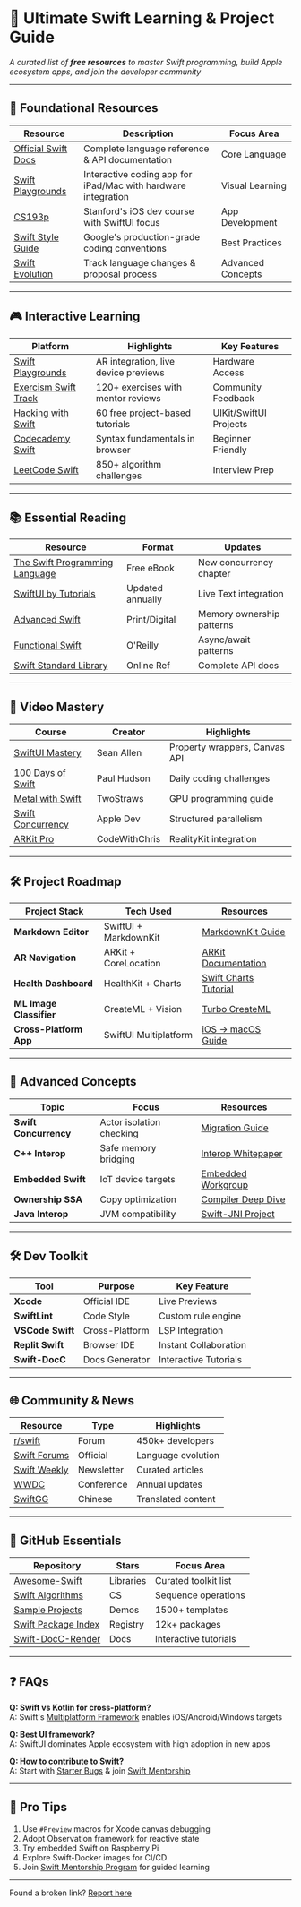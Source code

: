 # 🚀 Ultimate Swift Learning & Project Guide

_A curated list of **free resources** to master Swift programming, build Apple ecosystem apps, and join the developer community_

---

## 🌟 **Foundational Resources**
| Resource | Description | Focus Area | 
|----------|-------------|------------|
| [Official Swift Docs](https://www.swift.org/documentation/) | Complete language reference & API documentation  | Core Language |
| [Swift Playgrounds](https://www.apple.com/swift/playgrounds/) | Interactive coding app for iPad/Mac with hardware integration  | Visual Learning |
| [CS193p](https://cs193p.sites.stanford.edu/) | Stanford's iOS dev course with SwiftUI focus  | App Development |
| [Swift Style Guide](https://google.github.io/swift/) | Google's production-grade coding conventions | Best Practices |
| [Swift Evolution](https://github.com/apple/swift-evolution) | Track language changes & proposal process  | Advanced Concepts |

---

## 🎮 **Interactive Learning**
| Platform | Highlights | Key Features |
|----------|------------|--------------|
| [Swift Playgrounds](https://www.apple.com/swift/playgrounds/) | AR integration, live device previews | Hardware Access  |
| [Exercism Swift Track](https://exercism.org/tracks/swift) | 120+ exercises with mentor reviews | Community Feedback |
| [Hacking with Swift](https://www.hackingwithswift.com/learn) | 60 free project-based tutorials | UIKit/SwiftUI Projects |
| [Codecademy Swift](https://www.codecademy.com/learn/learn-swift) | Syntax fundamentals in browser | Beginner Friendly |
| [LeetCode Swift](https://leetcode.com/tag/swift/) | 850+ algorithm challenges | Interview Prep |

---

## 📚 **Essential Reading**
| Resource | Format | Updates |
|----------|--------|--------------|
| [The Swift Programming Language](https://docs.swift.org/swift-book/) | Free eBook | New concurrency chapter  |
| [SwiftUI by Tutorials](https://www.raywenderlich.com/books/swiftui-by-tutorials) | Updated annually | Live Text integration |
| [Advanced Swift](https://www.objc.io/books/advanced-swift/) | Print/Digital | Memory ownership patterns  |
| [Functional Swift](https://www.oreilly.com/library/view/functional-swift/9781491989225/) | O'Reilly | Async/await patterns |
| [Swift Standard Library](https://developer.apple.com/documentation/swift/swift_standard_library) | Online Ref | Complete API docs  |

---

## 🎥 **Video Mastery**
| Course | Creator | Highlights |
|--------|---------|------------|
| [SwiftUI Mastery](https://youtu.be/HXoVSbwWUIk) | Sean Allen | Property wrappers, Canvas API |
| [100 Days of Swift](https://www.hackingwithswift.com/100) | Paul Hudson | Daily coding challenges |
| [Metal with Swift](https://youtu.be/KlN1eG7hq3Q) | TwoStraws | GPU programming guide |
| [Swift Concurrency](https://youtu.be/edy1RZjK4Bk) | Apple Dev | Structured parallelism  |
| [ARKit Pro](https://youtu.be/4A8D1K4wHsg) | CodeWithChris | RealityKit integration |

---

## 🛠️ **Project Roadmap**
| Project Stack | Tech Used | Resources |
|---------------|-----------|-----------|
| **Markdown Editor** | SwiftUI + MarkdownKit | [MarkdownKit Guide](https://github.com/objecthub/swift-markdownkit)  |
| **AR Navigation** | ARKit + CoreLocation | [ARKit Documentation](https://developer.apple.com/augmented-reality/arkit/) |
| **Health Dashboard** | HealthKit + Charts | [Swift Charts Tutorial](https://developer.apple.com/videos/play/wwdc2023/10137/) |
| **ML Image Classifier** | CreateML + Vision | [Turbo CreateML](https://developer.apple.com/machine-learning/) |
| **Cross-Platform App** | SwiftUI Multiplatform | [iOS → macOS Guide](https://developer.apple.com/documentation/swiftui/bringing_your_ios_app_to_macos)  |

---

## 🧠 **Advanced Concepts**
| Topic | Focus | Resources |
|-------|------------|-----------|
| **Swift Concurrency** | Actor isolation checking | [Migration Guide](https://www.swift.org/blog/swift-concurrency/)  |
| **C++ Interop** | Safe memory bridging | [Interop Whitepaper](https://www.swift.org/cxx-interop/) |
| **Embedded Swift** | IoT device targets | [Embedded Workgroup](https://forums.swift.org/c/embedded) |
| **Ownership SSA** | Copy optimization | [Compiler Deep Dive](https://www.swift.org/blog/ossa/)  |
| **Java Interop** | JVM compatibility | [Swift-JNI Project](https://github.com/apple/swift-jni) |

---

## 🛠️ **Dev Toolkit**
| Tool | Purpose | Key Feature |
|------|---------|-------------|
| **Xcode** | Official IDE | Live Previews |
| **SwiftLint** | Code Style | Custom rule engine |
| **VSCode Swift** | Cross-Platform | LSP Integration |
| **Replit Swift** | Browser IDE | Instant Collaboration |
| **Swift-DocC** | Docs Generator | Interactive Tutorials |

---

## 🌐 **Community & News**
| Resource | Type | Highlights |
|----------|------|------------|
| [r/swift](https://reddit.com/r/swift) | Forum | 450k+ developers |
| [Swift Forums](https://forums.swift.org/) | Official | Language evolution  |
| [Swift Weekly](https://swiftweekly.github.io/) | Newsletter | Curated articles |
| [WWDC](https://developer.apple.com/wwdc/) | Conference | Annual updates |
| [SwiftGG](https://swiftgg.org/) | Chinese | Translated content  |

---

## 📂 **GitHub Essentials**
| Repository | Stars | Focus Area |
|------------|-------|------------|
| [Awesome-Swift](https://github.com/matteocrippa/awesome-swift) | Libraries | Curated toolkit list |
| [Swift Algorithms](https://github.com/apple/swift-algorithms) | CS | Sequence operations |
| [Sample Projects](https://github.com/topics/swift-programming) | Demos | 1500+ templates  |
| [Swift Package Index](https://swiftpackageindex.com/) | Registry | 12k+ packages |
| [Swift-DocC-Render](https://github.com/apple/swift-docc-render) | Docs | Interactive tutorials |

---

## ❓ **FAQs**
**Q: Swift vs Kotlin for cross-platform?**  
A: Swift's [Multiplatform Framework](https://www.swift.org/multiplatform/) enables iOS/Android/Windows targets 

**Q: Best UI framework?**  
A: SwiftUI dominates Apple ecosystem with high adoption in new apps 

**Q: How to contribute to Swift?**  
A: Start with [Starter Bugs](https://bugs.swift.org/) & join [Swift Mentorship](https://forums.swift.org/c/mentorship)

---

## 🌟 **Pro Tips**
1. Use `#Preview` macros for Xcode canvas debugging 
2. Adopt Observation framework for reactive state 
3. Try embedded Swift on Raspberry Pi 
4. Explore Swift-Docker images for CI/CD 
5. Join [Swift Mentorship Program](https://www.swift.org/mentorship/) for guided learning

---

Found a broken link? [Report here](https://github.com/Alexcj10/P10/issues)

